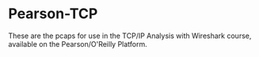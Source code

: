 # Pearson-TCP
These are the pcaps for use in the TCP/IP Analysis with Wireshark course, available on the Pearson/O'Reilly Platform. 
